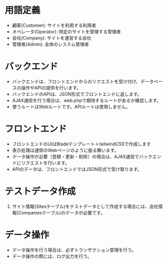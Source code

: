 # 用語定義
- 顧客(Customer): サイトを利用する利用者
- オペレータ(Operator): 特定のサイトを管理する管理者
- 会社(Company): サイトを運営する会社
- 管理者(Admin): 全体のシステム管理者

# バックエンド
- バックエンドは、フロントエンドからのリクエストを受け付け、データベースの操作やAPIの提供を行います。
- バックエンドのAPIは、JSON形式でフロントエンドに返します。
- AJAX通信を行う場合は、web.phpで期待するルートがあるか確認します。
- 使うルートはWebルートです。APIルートは使用しません。

# フロントエンド
- フロントエンドのUIはBladeテンプレート＋tailwindCSSで作成します
- 表示処理は通常のWebページのように振る舞います。
- データ操作が必要（登録・更新・削除）の場合は、AJAX通信でバックエンドにリクエストを行います。
- APIのデータは、フロントエンドではJSON形式で受け取ります。

# テストデータ作成
1. サイト情報(Sitesテーブル)をテストデータとして作成する場合には、会社情報(Companiesテーブル)のデータが必要です。

# データ操作
- データ操作を行う場合は、必ずトランザクション管理を行う。
- データ操作の際には、ログ出力を行う。
